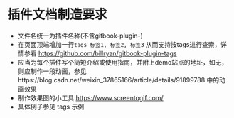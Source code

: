 # 插件文档制造要求

* 文件名统一为插件名称(不含gitbook-plugin-)
* 在页面顶端增加一行`tags 标签1, 标签2, 标签3` 从而支持按tags进行查索，详情参看 https://github.com/billryan/gitbook-plugin-tags
* 应当为每个插件写个简短介绍或使用指南，并附上demo站点的地址，如无，则应制作一段动画，参见https://blog.csdn.net/weixin_37865166/article/details/91899788 中的动画效果
* 制作效果图的小工具 https://www.screentogif.com/
* 具体例子参见 tags 示例